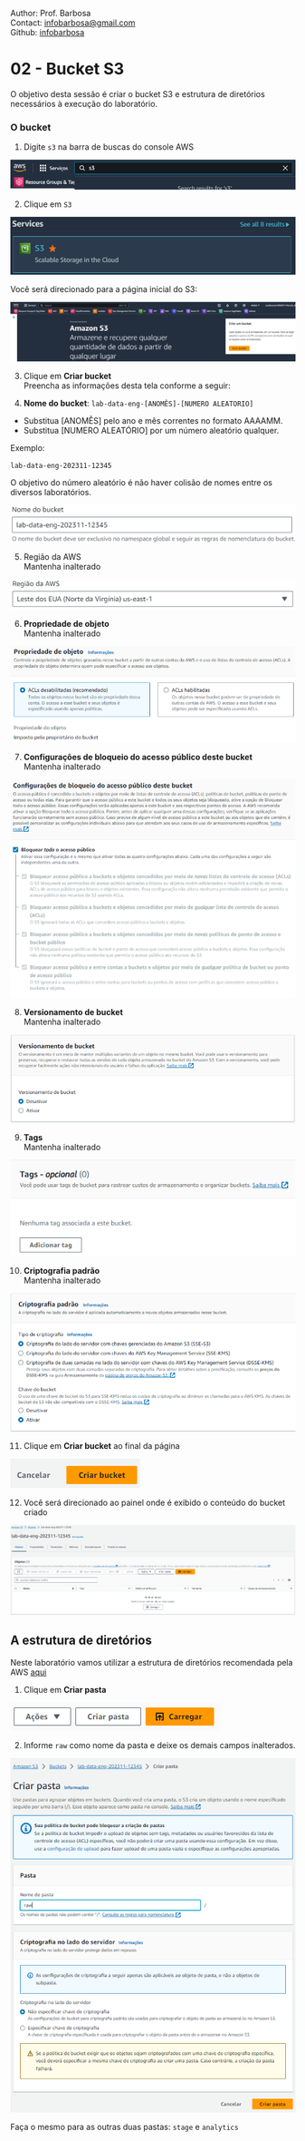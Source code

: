 Author: Prof. Barbosa<br>
Contact: infobarbosa@gmail.com<br>
Github: [infobarbosa](https://github.com/infobarbosa)

# 02 - Bucket S3

O objetivo desta sessão é criar o bucket S3 e estrutura de diretórios necessários à execução do laboratório.

### O bucket

1. Digite `s3` na barra de buscas do console AWS 

![img/007_bucket_s3_barra_de_busca.png](img/007_bucket_s3_barra_de_busca.png)

2. Clique em `S3` 

![img/008_bucket_s3_menu_s3.png](img/008_bucket_s3_menu_s3.png)

Você será direcionado para a página inicial do S3:

![img/009_bucket_s3_pagina_inicial_s3.png](img/009_bucket_s3_pagina_inicial_s3.png)

3. Clique em **Criar bucket**<br>
Preencha as informações desta tela conforme a seguir:

4. **Nome do bucket**: `lab-data-eng-[ANOMÊS]-[NUMERO ALEATORIO]`

- Substitua [ANOMÊS] pelo ano e mês correntes no formato AAAAMM. 
- Substitua [NUMERO ALEATÓRIO] por um número aleatório qualquer. 

Exemplo: 
```
lab-data-eng-202311-12345
```
O objetivo do número aleatório é não haver colisão de nomes entre os diversos laboratórios.

![img/010_bucket_s3_nome_bucket.png](img/010_bucket_s3_nome_bucket.png)

5. Região da AWS<br>
Mantenha inalterado

![img/011_bucket_s3_regiao_aws.png](img/011_bucket_s3_regiao_aws.png)

6. **Propriedade de objeto**<br>
Mantenha inalterado

![img/012_bucket_s3_propriedade_de_objeto.png](img/012_bucket_s3_propriedade_de_objeto.png)

7. **Configurações de bloqueio do acesso público deste bucket**<br>
Mantenha inalterado

![img/013_bucket_s3_bloquear_acesso_publico.png](img/013_bucket_s3_bloquear_acesso_publico.png)

8. **Versionamento de bucket**<br>
Mantenha inalterado

![img/014_bucket_s3_versionamento_de_bucket.png](img/014_bucket_s3_versionamento_de_bucket.png)

9. **Tags**<br>
Mantenha inalterado

![img/015_bucket_s3_tags.png](img/015_bucket_s3_tags.png)

10. **Criptografia padrão**<br>
Mantenha inalterado

![img/016_bucket_s3_criptografia_padrao.png](img/016_bucket_s3_criptografia_padrao.png)

11. Clique em **Criar bucket** ao final da página

![img/017_bucket_s3_botao_criar_bucket.png](img/017_bucket_s3_botao_criar_bucket.png)

12. Você será direcionado ao painel onde é exibido o conteúdo do bucket criado <br>

![img/018_bucket_s3_bucket_criado.png](img/018_bucket_s3_bucket_criado.png)

## A estrutura de diretórios

Neste laboratório vamos utilizar a estrutura de diretórios recomendada pela AWS [aqui](https://docs.aws.amazon.com/prescriptive-guidance/latest/defining-bucket-names-data-lakes/naming-structure-data-layers.html)

1. Clique em **Criar pasta**<br>

![img/019_bucket_s3_botao_criar_pasta.png](img/019_bucket_s3_botao_criar_pasta.png)

2. Informe `raw` como nome da pasta e deixe os demais campos inalterados. <br>

![img/020_bucket_s3_pagina_criar_pasta.png](img/020_bucket_s3_pagina_criar_pasta.png)

Faça o mesmo para as outras duas pastas: `stage` e `analytics`

